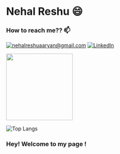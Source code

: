 # Nehal Reshu :smile:

### How to reach me??  :mailbox:

<a href="mailto:nehalreshuaaryan@gmail.com">![nehalreshuaaryan@gmail.com](https://img.shields.io/badge/Gmail-D14836?style=for-the-badge&logo=gmail&logoColor=white)</a>            <a href="https://www.linkedin.com/in/nehal-reshu-8a4b851a0/">![LinkedIn](https://img.shields.io/badge/LinkedIn-0077B5?style=for-the-badge&logo=linkedin&logoColor=white)</a>

<img height="180em" src="https://github-readme-stats.vercel.app/api?username=nehal6657&show_icons=true&hide_border=true&&count_private=true&include_all_commits=true&&theme=radical" />

![Top Langs](https://github-readme-stats.vercel.app/api/top-langs/?username=nehal6657&&theme=radical)

### Hey! Welcome to my page !